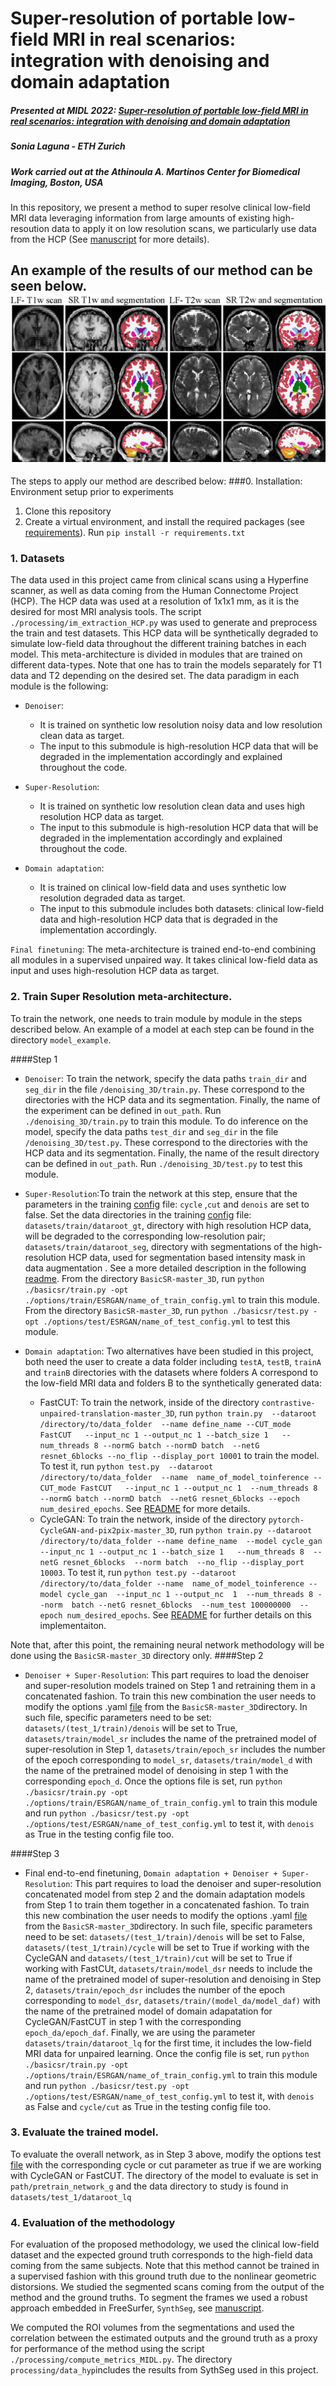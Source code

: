 # Super-resolution of portable low-field MRI in real scenarios: integration with denoising and domain adaptation
##### Presented at MIDL 2022: [Super-resolution of portable low-field MRI in real scenarios: integration with denoising and domain adaptation](https://openreview.net/forum?id=pinw0Gcot4T)
##### Sonia Laguna - ETH Zurich
##### Work carried out at the Athinoula A. Martinos Center for Biomedical Imaging, Boston, USA

In this repository, we present a method to super resolve clinical low-field MRI data leveraging information from large amounts of existing high-resoution data to apply it on low resolution scans, we particularly use data from the HCP (See [manuscript](https://openreview.net/forum?id=pinw0Gcot4T) for more details).

An example of the results of our method can be seen below. 
![plot](./Figure_vols.jpg)
---
The steps to apply our method are described below:
###0. Installation: Environment setup prior to experiments
1. Clone this repository
2. Create a virtual environment, and install the required packages (see [requirements](requirements_SR.txt)). Run  `pip install -r requirements.txt`

### 1. Datasets 
The data used in this project came from clinical scans using a Hyperfine scanner, as well as data coming from the Human Connectome Project (HCP). The HCP data was used at a resolution of 1x1x1 mm, as it is the desired for most MRI analysis tools. The script `./processing/im_extraction_HCP.py` was used to generate and preprocess the train and test datasets. This HCP data will be synthetically degraded to simulate low-field data throughout the different training batches in each model.
This meta-architecture is divided in modules that are trained on different data-types. Note that one has to train the models separately for T1 data and T2 depending on the desired set. The data paradigm in each module is the following:
- `Denoiser`:
  - It is trained on synthetic low resolution noisy data and low resolution clean data as target.
  - The input to this submodule is high-resolution HCP data that will be degraded in the implementation accordingly and explained throughout the code.
- `Super-Resolution`:
  - It is trained on synthetic low resolution clean data and uses high resolution HCP data as target.
  - The input to this submodule is high-resolution HCP data that will be degraded in the implementation accordingly and explained throughout the code.
  
- `Domain adaptation`:
  - It is trained on clinical low-field data and uses synthetic low resolution degraded data as target.
  - The input to this submodule includes both datasets: clinical low-field data and high-resolution HCP data that is degraded in the implementation accordingly.
  
`Final finetuning`:  The meta-architecture is trained end-to-end combining all modules in a supervised unpaired way. It takes clinical low-field data as input and uses high-resolution HCP data as target. 


### 2. Train Super Resolution meta-architecture.
To train the network, one needs to train module by module in the steps described below. An example of a model at each step can be found in the directory `model_example`.

####Step 1

- `Denoiser`: 
To train the network, specify the data paths `train_dir` and `seg_dir` in the file `/denoising_3D/train.py`. These correspond to the directories with the HCP data and its segmentation. Finally, the name of the experiment can be defined in `out_path`. Run `./denoising_3D/train.py` to train this module. 
To do inference on the model, specify the data paths `test_dir` and `seg_dir` in the file `/denoising_3D/test.py`. These correspond to the directories with the HCP data and its segmentation. Finally, the name of the result directory can be defined in `out_path`. Run `./denoising_3D/test.py` to test this module.  

- `Super-Resolution`:To train the network at this step, ensure that the parameters in the training [config](./BasicSR-master_3D/options/train/ESRGAN/train_ESRGAN_x4_sonia.yml) file: `cycle` ,`cut` and `denois` are set to false.  Set the data directories in the training [config](./BasicSR-master_3D/options/train/ESRGAN/train_ESRGAN_x4_sonia.yml) file: `datasets/train/dataroot_gt`, directory with high resolution HCP data, will be degraded to the corresponding low-resolution pair; `datasets/train/dataroot_seg`, directory with segmentations of the high-resolution HCP data, used for segmentation based intensity mask in data augmentation . See a more detailed description in the following [readme](./BasicSR-master_3D/README.md).
From the directory `BasicSR-master_3D`, run `python ./basicsr/train.py -opt ./options/train/ESRGAN/name_of_train_config.yml` to train this module. 
From the directory `BasicSR-master_3D`, run `python ./basicsr/test.py -opt ./options/test/ESRGAN/name_of_test_config.yml` to test this module. 

- `Domain adaptation`: Two alternatives have been studied in this project, both need the user to create a data folder including `testA`, `testB`, `trainA` and `trainB` directories with the datasets where folders A correspond to the low-field MRI data and folders B to the synthetically generated data: 
  - FastCUT: To train the network, inside of the directory `contrastive-unpaired-translation-master_3D`, run `python train.py  --dataroot /directory/to/data_folder  --name define_name --CUT_mode FastCUT   --input_nc 1 --output_nc 1 --batch_size 1   --num_threads 8 --normG batch --normD batch  --netG resnet_6blocks --no_flip --display_port 10001` to train the model.
To test it, run `python test.py  --dataroot /directory/to/data_folder  --name  name_of_model_toinference --CUT_mode FastCUT   --input_nc 1 --output_nc 1  --num_threads 8 --normG batch --normD batch  --netG resnet_6blocks --epoch num_desired_epochs`.  See [README](./contrastive-unpaired-translation-master_3D/README.md) for more details. 
  - CycleGAN: To train the network, inside of the directory `pytorch-CycleGAN-and-pix2pix-master_3D`, run `python train.py --dataroot /directory/to/data_folder --name define_name  --model cycle_gan   --input_nc 1 --output_nc 1 --batch_size 1   --num_threads 8  --netG resnet_6blocks  --norm batch  --no_flip --display_port 10003`. To test it, run `python test.py --dataroot /directory/to/data_folder --name  name_of_model_toinference --model cycle_gan  --input_nc 1 --output_nc  1  --num_threads 8 --norm  batch --netG resnet_6blocks  --num_test 100000000  --epoch num_desired_epochs`. See [README](./pytorch-CycleGAN-and-pix2pix-master_3D/README.md) for further details on this implementaiton. 

Note that, after this point, the remaining neural network methodology will be done using the `BasicSR-master_3D` directory only. 
####Step 2
- `Denoiser + Super-Resolution`: This part requires to load the denoiser and super-resolution models trained on Step 1 and retraining them in a concatenated fashion. To train this new combination the user needs to modify the options .yaml [file](./BasicSR-master_3D/options/train/ESRGAN/train_ESRGAN_x4_sonia.yml) from the `BasicSR-master_3D`directory. In such file, specific parameters need to be set: `datasets/(test_1/train)/denois` will be set to True, `datasets/train/model_sr` includes the name of the pretrained model of super-resolution in Step 1, `datasets/train/epoch_sr` includes the number of the epoch corresponding to `model_sr`,  `datasets/train/model_d` with the name of the pretrained model of denoising in step 1 with the corresponding `epoch_d`. Once the options file is set, run `python ./basicsr/train.py -opt ./options/train/ESRGAN/name_of_train_config.yml` to train this module and run `python ./basicsr/test.py -opt ./options/test/ESRGAN/name_of_test_config.yml` to test it, with `denois` as True in the testing config file too.    

####Step 3
- Final end-to-end finetuning, `Domain adaptation + Denoiser + Super-Resolution`: This part requires to load the denoiser and super-resolution concatenated model from step 2 and the domain adaptation models from Step 1 to train them together in a concatenated fashion.  To train this new combination the user needs to modify the options .yaml [file](./BasicSR-master_3D/options/train/ESRGAN/train_ESRGAN_x4_sonia.yml) from the `BasicSR-master_3D`directory. In such file, specific parameters need to be set: `datasets/(test_1/train)/denois` will be set to False, `datasets/(test_1/train)/cycle` will be set to True if working with the CycleGAN and `datasets/(test_1/train)/cut` will be set to True if working with FastCUt, `datasets/train/model_dsr` needs to include the name of the pretrained model of super-resolution and denoising in Step 2, `datasets/train/epoch_dsr` includes the number of the epoch corresponding to `model_dsr`,  `datasets/train/(model_da/model_daf)` with the name of the pretrained model of domain adapatation for CycleGAN/FastCUT in step 1 with the corresponding `epoch_da/epoch_daf`. Finally, we are using the parameter `datasets/train/dataroot_lq` for the first time, it includes the low-field MRI data for unpaired learning. Once the config file is set, run `python ./basicsr/train.py -opt ./options/train/ESRGAN/name_of_train_config.yml` to train this module and run `python ./basicsr/test.py -opt ./options/test/ESRGAN/name_of_test_config.yml` to test it, with `denois` as False and `cycle/cut` as True in the testing config file too.    

### 3. Evaluate the trained model. 
To evaluate the overall network, as in Step 3 above, modify the options test [file](./BasicSR-master_3D/options/test/ESRGAN/test_ESRGAN_x4_woGT_sonia.yml) with the corresponding cycle or cut parameter as true if we are working with CycleGAN or FastCUT. The directory of the model to evaluate is set in `path/pretrain_network_g` and the data directory to study is found in `datasets/test_1/dataroot_lq`


### 4. Evaluation of the methodology

For evaluation of the proposed methodology, we used the clinical low-field dataset and the expected ground truth corresponds to the high-field data coming from the same subjects. Note that this method cannot be trained in a supervised fashion with this ground truth due to the nonlinear geometric distorsions. 
We studied the segmented scans coming from the output of the method and the ground truths. To segment the frames we used a robust approach embedded in FreeSurfer, `SynthSeg`, see [manuscript](https://openreview.net/pdf?id=Qz2DgRQGlP). 

We computed the ROI volumes from the segmentations and used the correlation between the estimated outputs and the ground truth as a proxy for performance of the method using the script `./processing/compute_metrics_MIDL.py`. The directory `processing/data_hyp`includes the results from SythSeg used in this project. 